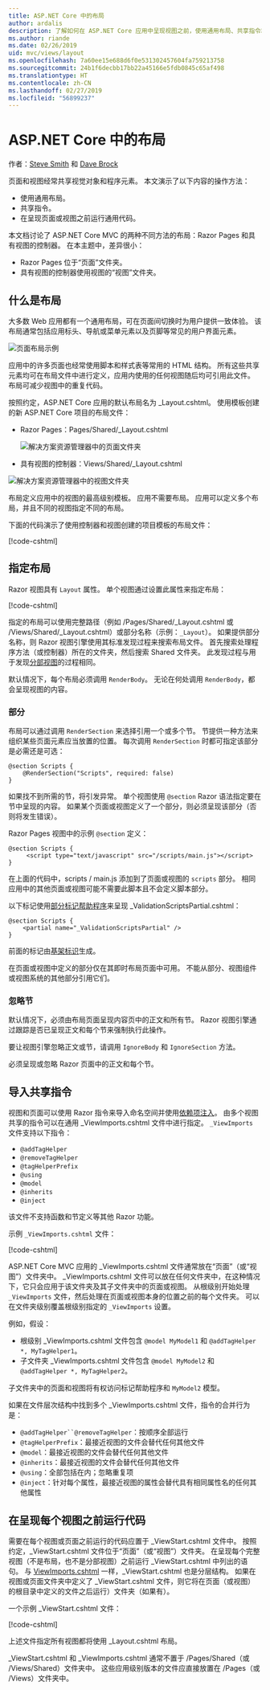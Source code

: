 ```yaml
---
title: ASP.NET Core 中的布局
author: ardalis
description: 了解如何在 ASP.NET Core 应用中呈现视图之前，使用通用布局、共享指令和运行常见代码。
ms.author: riande
ms.date: 02/26/2019
uid: mvc/views/layout
ms.openlocfilehash: 7a60ee15e688d6f0e531302457604fa759213758
ms.sourcegitcommit: 24b1f6decbb17bb22a45166e5fdb0845c65af498
ms.translationtype: HT
ms.contentlocale: zh-CN
ms.lasthandoff: 02/27/2019
ms.locfileid: "56899237"
---
```

# <a name="layout-in-aspnet-core"></a>ASP.NET Core 中的布局

作者：[Steve Smith](https://ardalis.com/) 和 [Dave Brock](https://twitter.com/daveabrock)

页面和视图经常共享视觉对象和程序元素。 本文演示了以下内容的操作方法：

* 使用通用布局。
* 共享指令。
* 在呈现页面或视图之前运行通用代码。

本文档讨论了 ASP.NET Core MVC 的两种不同方法的布局：Razor Pages 和具有视图的控制器。 在本主题中，差异很小：

* Razor Pages 位于“页面”文件夹。
* 具有视图的控制器使用视图的“视图”文件夹。

## <a name="what-is-a-layout"></a>什么是布局

大多数 Web 应用都有一个通用布局，可在页面间切换时为用户提供一致体验。 该布局通常包括应用标头、导航或菜单元素以及页脚等常见的用户界面元素。

![页面布局示例](layout/_static/page-layout.png)

应用中的许多页面也经常使用脚本和样式表等常用的 HTML 结构。 所有这些共享元素均可在布局文件中进行定义，应用内使用的任何视图随后均可引用此文件。 布局可减少视图中的重复代码。

按照约定，ASP.NET Core 应用的默认布局名为 _Layout.cshtml。 使用模板创建的新 ASP.NET Core 项目的布局文件：

* Razor Pages：Pages/Shared/_Layout.cshtml

  ![解决方案资源管理器中的页面文件夹](layout/_static/rp-web-project-views.png)

* 具有视图的控制器：Views/Shared/_Layout.cshtml

 ![解决方案资源管理器中的视图文件夹](layout/_static/mvc-web-project-views.png)

布局定义应用中的视图的最高级别模板。 应用不需要布局。 应用可以定义多个布局，并且不同的视图指定不同的布局。

下面的代码演示了使用控制器和视图创建的项目模板的布局文件：

[!code-cshtml[](~/common/samples/WebApplication1/Views/Shared/_Layout.cshtml?highlight=44,72)]

## <a name="specifying-a-layout"></a>指定布局

Razor 视图具有 `Layout` 属性。 单个视图通过设置此属性来指定布局：

[!code-cshtml[](../../common/samples/WebApplication1/Views/_ViewStart.cshtml?highlight=2)]

指定的布局可以使用完整路径（例如 /Pages/Shared/_Layout.cshtml 或 /Views/Shared/_Layout.cshtml）或部分名称（示例：`_Layout`）。 如果提供部分名称，则 Razor 视图引擎使用其标准发现过程来搜索布局文件。 首先搜索处理程序方法（或控制器）所在的文件夹，然后搜索 Shared 文件夹。 此发现过程与用于发现[分部视图](xref:mvc/views/partial#partial-view-discovery)的过程相同。

默认情况下，每个布局必须调用 `RenderBody`。 无论在何处调用 `RenderBody`，都会呈现视图的内容。

<a name="layout-sections-label"></a>

### <a name="sections"></a>部分

布局可以通过调用 `RenderSection` 来选择引用一个或多个节。 节提供一种方法来组织某些页面元素应当放置的位置。 每次调用 `RenderSection` 时都可指定该部分是必需还是可选：

```cshtml
@section Scripts {
    @RenderSection("Scripts", required: false)
}
```

如果找不到所需的节，将引发异常。 单个视图使用 `@section` Razor 语法指定要在节中呈现的内容。 如果某个页面或视图定义了一个部分，则必须呈现该部分（否则将发生错误）。

Razor Pages 视图中的示例 `@section` 定义：

```cshtml
@section Scripts {
     <script type="text/javascript" src="/scripts/main.js"></script>
}
```

在上面的代码中，scripts / main.js 添加到了页面或视图的 `scripts` 部分。 相同应用中的其他页面或视图可能不需要此脚本且不会定义脚本部分。

以下标记使用[部分标记帮助程序](xref:mvc/views/tag-helpers/builtin-th/partial-tag-helper)来呈现  _ValidationScriptsPartial.cshtml：

```cshtml
@section Scripts {
    <partial name="_ValidationScriptsPartial" />
}
```

前面的标记由[基架标识](xref:security/authentication/scaffold-identity)生成。

在页面或视图中定义的部分仅在其即时布局页面中可用。 不能从部分、视图组件或视图系统的其他部分引用它们。

### <a name="ignoring-sections"></a>忽略节

默认情况下，必须由布局页面呈现内容页中的正文和所有节。 Razor 视图引擎通过跟踪是否已呈现正文和每个节来强制执行此操作。

要让视图引擎忽略正文或节，请调用 `IgnoreBody` 和 `IgnoreSection` 方法。

必须呈现或忽略 Razor 页面中的正文和每个节。

<a name="viewimports"></a>

## <a name="importing-shared-directives"></a>导入共享指令

视图和页面可以使用 Razor 指令来导入命名空间并使用[依赖项注入](dependency-injection.md)。 由多个视图共享的指令可以在通用 _ViewImports.cshtml 文件中进行指定。 `_ViewImports` 文件支持以下指令：

* `@addTagHelper`
* `@removeTagHelper`
* `@tagHelperPrefix`
* `@using`
* `@model`
* `@inherits`
* `@inject`

该文件不支持函数和节定义等其他 Razor 功能。

示例 `_ViewImports.cshtml` 文件：

[!code-cshtml[](../../common/samples/WebApplication1/Views/_ViewImports.cshtml)]

ASP.NET Core MVC 应用的 _ViewImports.cshtml 文件通常放在“页面”（或“视图”）文件夹中。 _ViewImports.cshtml 文件可以放在任何文件夹中，在这种情况下，它只会应用于该文件夹及其子文件夹中的页面或视图。 从根级别开始处理 `_ViewImports` 文件，然后处理在页面或视图本身的位置之前的每个文件夹。 可以在文件夹级别覆盖根级别指定的 `_ViewImports` 设置。

例如，假设：

* 根级别 _ViewImports.cshtml 文件包含 `@model MyModel1` 和 `@addTagHelper *, MyTagHelper1`。
* 子文件夹 _ViewImports.cshtml 文件包含 `@model MyModel2` 和 `@addTagHelper *, MyTagHelper2`。

子文件夹中的页面和视图将有权访问标记帮助程序和 `MyModel2` 模型。

如果在文件层次结构中找到多个 _ViewImports.cshtml 文件，指令的合并行为是：

* `@addTagHelper``@removeTagHelper`：按顺序全部运行
* `@tagHelperPrefix`：最接近视图的文件会替代任何其他文件
* `@model`：最接近视图的文件会替代任何其他文件
* `@inherits`：最接近视图的文件会替代任何其他文件
* `@using`：全部包括在内；忽略重复项
* `@inject`：针对每个属性，最接近视图的属性会替代具有相同属性名的任何其他属性

<a name="viewstart"></a>

## <a name="running-code-before-each-view"></a>在呈现每个视图之前运行代码

需要在每个视图或页面之前运行的代码应置于 _ViewStart.cshtml 文件中。 按照约定，_ViewStart.cshtml 文件位于“页面”（或“视图”）文件夹。 在呈现每个完整视图（不是布局，也不是分部视图）之前运行 _ViewStart.cshtml 中列出的语句。 与 [ViewImports.cshtml](xref:mvc/views/layout#viewimports) 一样，_ViewStart.cshtml 也是分层结构。 如果在视图或页面文件夹中定义了 _ViewStart.cshtml 文件，则它将在页面（或视图）的根目录中定义的文件之后运行）文件夹（如果有）。

一个示例 _ViewStart.cshtml 文件：

[!code-cshtml[](../../common/samples/WebApplication1/Views/_ViewStart.cshtml)]

上述文件指定所有视图都将使用 _Layout.cshtml 布局。

_ViewStart.cshtml 和 _ViewImports.cshtml 通常不置于 /Pages/Shared（或 /Views/Shared）文件夹中。 这些应用级别版本的文件应直接放置在 /Pages（或 /Views）文件夹中。
